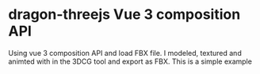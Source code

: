 # dragon-threejs Vue 3 composition API
Using vue 3 composition API and load FBX file. I modeled, textured and animted with in the 3DCG tool and export as FBX. 
This is a simple example
